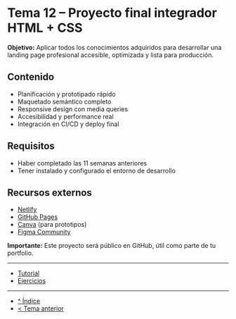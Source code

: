 # Tema 12 – Proyecto final integrador HTML + CSS

**Objetivo:** Aplicar todos los conocimientos adquiridos para desarrollar una landing page profesional accesible, optimizada y lista para producción.

## Contenido
- Planificación y prototipado rápido
- Maquetado semántico completo
- Responsive design con media queries
- Accesibilidad y performance real
- Integración en CI/CD y deploy final

## Requisitos
- Haber completado las 11 semanas anteriores
- Tener instalado y configurado el entorno de desarrollo

## Recursos externos
- [Netlify](https://www.netlify.com/)
- [GitHub Pages](https://pages.github.com/)
- [Canva](https://www.canva.com/) (para prototipos)
- [Figma Community](https://www.figma.com/community)

**Importante:** Este proyecto será público en GitHub, útil como parte de tu portfolio.

---

- [Tutorial](./tutorial.md)
- [Ejercicios](./ejercicios.md)

---

- [^ Índice](../readme.md)
- [< Tema anterior](../semana11/readme.md)